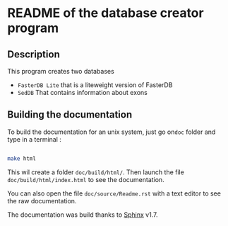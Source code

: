 # README of the database creator program

## Description

This program creates two databases

*  `FasterDB Lite` that is a liteweight version of FasterDB
*  `SedDB` That contains information about exons

## Building the documentation

To build the documentation for an unix system,  just go on``doc`` folder and type in a terminal :

```sh

make html
```

This wil create a folder `doc/build/html/`. Then launch the file `doc/build/html/index.html` to see the documentation.

You can also open the file `doc/source/Readme.rst` with a text editor to see the raw documentation.

The documentation was build thanks to [Sphinx](http://www.sphinx-doc.org/en/master/) v1.7.
